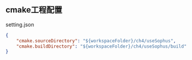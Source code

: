 ## cmake工程配置
setting.json
```json
{
    "cmake.sourceDirectory": "${workspaceFolder}/ch4/useSophus",
    "cmake.buildDirectory": "${workspaceFolder}/ch4/useSophus/build"
}
```